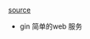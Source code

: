 [source](http://zachrey.win/%E4%BD%BF%E7%94%A8go%E6%90%AD%E5%BB%BA%E4%B8%AA%E4%BA%BA%E5%8D%9A%E5%AE%A2%EF%BC%88%E4%B8%80%EF%BC%89%EF%BC%9A%E5%88%9D%E5%A7%8B%E5%8C%96%E9%A1%B9%E7%9B%AE.html)

- gin  简单的web 服务

